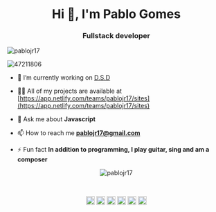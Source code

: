 <h1 align="center">Hi 👋, I'm Pablo Gomes</h1>
<h3 align="center">Fullstack developer</h3>
<p align="left"> <img src="https://komarev.com/ghpvc/?username=pablojr17" alt="pablojr17" /> </p>

![47211806](https://user-images.githubusercontent.com/47211806/93653024-83adeb00-f9ed-11ea-89af-ea4e6112d468.jpeg)

- 🔭 I’m currently working on [D.S.D](https://github.com/pablojr17/BuskRestaurant)

- 👨‍💻 All of my projects are available at [https://app.netlify.com/teams/pablojr17/sites](https://app.netlify.com/teams/pablojr17/sites)

- 💬 Ask me about **Javascript**

- 📫 How to reach me **pablojr17@gmail.com**

- ⚡ Fun fact **In addition to programming, I play guitar, sing and am a composer**


<p align="center">
  <img src="https://github-readme-stats.vercel.app/api?username=pablojr17&show_icons=true" alt="pablojr17" />
</p>
</br>

<p align="center">
<a href="https://twitter.com/josepablojr" target="blank"><img align="center" src="https://cdn.jsdelivr.net/npm/simple-icons@3.0.1/icons/twitter.svg" alt="josepablojr" height="20" width="20" /></a>
<a href="https://linkedin.com/in/pablo-r-gomes" target="blank"><img align="center" src="https://cdn.jsdelivr.net/npm/simple-icons@3.0.1/icons/linkedin.svg" alt="pablo-r-gomes" height="20" width="20" /></a>
<a href="https://stackoverflow.com/https://pt.stackoverflow.com/users/167102/pablo-jos%c3%a9" target="blank"><img align="center" src="https://cdn.jsdelivr.net/npm/simple-icons@3.0.1/icons/stackoverflow.svg" alt="https://pt.stackoverflow.com/users/167102/pablo-jos%c3%a9" height="20" width="20" /></a>
<a href="https://fb.com/pablo.joserocha.7/" target="blank"><img align="center" src="https://cdn.jsdelivr.net/npm/simple-icons@3.0.1/icons/facebook.svg" alt="pablo.joserocha.7/" height="20" width="20" /></a>
<a href="https://instagram.com/pablo.r.gomes" target="blank"><img align="center" src="https://cdn.jsdelivr.net/npm/simple-icons@3.0.1/icons/instagram.svg" alt="pablo.r.gomes" height="20" width="20" /></a>
<a href="https://www.youtube.com/c/https://www.youtube.com/channel/ucrtsxqkmfh7cnxmvv1vpiyg?view_as=subscriber" target="blank"><img align="center" src="https://cdn.jsdelivr.net/npm/simple-icons@3.0.1/icons/youtube.svg" alt="https://www.youtube.com/channel/ucrtsxqkmfh7cnxmvv1vpiyg?view_as=subscriber" height="20" width="20" /></a>
</p>
